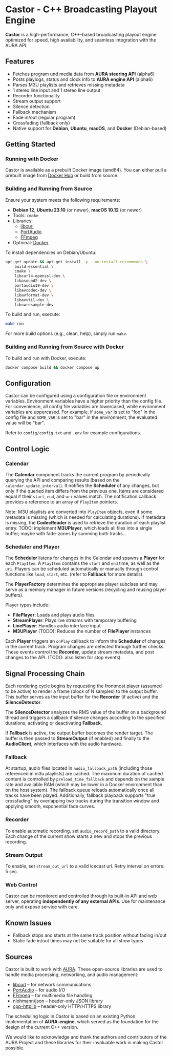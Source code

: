 # Castor - C++ Broadcasting Playout Engine

**Castor** is a high-performance, C++-based broadcasting playout engine optimized for speed, high availability, and seamless integration with the AURA API.

## Features

- Fetches program und media data from **AURA steering API**  (alpha6)
- Posts playlogs, status and clock info to **AURA engine API** (alpha6)
- Parses M3U playlists and retrieves missing metadata
- 1 stereo line input and 1 stereo line output
- Recorder functionality
- Stream output support
- Silence detection
- Fallback mechanism
- Fade in/out (regular program)
- Crossfading (fallback only)
- Native support for **Debian**, **Ubuntu**, **macOS**, and **Docker** (Debian-based)

## Getting Started

### Running with Docker
Castor is available as a prebuilt Docker image (amd64). You can either pull a prebuilt image from [Docker Hub](https://hub.docker.com/repository/docker/crispybitsapp/castor/general) or build from source.

### Building and Running from Source

Ensure your system meets the following requirements:

- **Debian 12**, **Ubuntu 23.10** (or newer), **macOS 10.12** (or newer)
- Tools: `cmake`
- Libraries:
  - [libcurl](https://curl.se/)
  - [PortAudio](https://www.portaudio.com/)
  - [FFmpeg](https://www.ffmpeg.org/)
- Optional: [Docker](https://www.docker.com/)

To install dependencies on Debian/Ubuntu:

```bash
apt-get update && apt-get install -y --no-install-recommends \
    build-essential \
    cmake \
    libcurl4-openssl-dev \
    libasound2-dev \
    portaudio19-dev \
    libavcodec-dev \
    libavformat-dev \
    libavutil-dev \
    libswresample-dev
```

To build and run, execute:

```bash
make run
```

For more build options (e.g., clean, help), simply run `make`.

### Building and Running from Source with Docker

To build and run with Docker, execute:

```bash
docker compose build && docker compose up
```

## Configuration

Castor can be configured using a configuration file or environment variables. Environment variables have a higher priority than the config file. For convenience, all config file variables are lowercased, while environment variables are uppercased. For example, if `some_var` is set to "foo" in the config file and `SOME_VAR` is set to "bar" in the environment, the evaluated value will be "bar".

Refer to `config/config.txt` and `.env` for example configurations.

## Control Logic

### Calendar

The **Calendar** component tracks the current program by periodically querying the API and comparing results (based on the `calendar_update_interval`). It notifies the **Scheduler** of any changes, but only if the queried item differs from the previous one. Items are considered equal if their `start`, `end`, and `uri` values match. The notification callback provides a reference to an array of `PlayItem` pointers.

Note: M3U playlists are converted into `PlayItem` objects, even if some metadata is missing (which is needed for calculating durations). If metadata is missing, the **CodecReader** is used to retrieve the duration of each playlist entry. TODO: implement **M3UPlayer**, which loads all files into a single buffer; maybe with fade-zones by summing both tracks...

### Scheduler and Player

The **Scheduler** listens for changes in the Calendar and spawns a **Player** for each `PlayItem`. A `PlayItem` contains the `start` and `end` time, as well as the `uri`. Players can be scheduled automatically or manually through control functions like `load`, `start`, etc. (refer to **Fallback** for more details).

The **PlayerFactory** determines the appropriate player subclass and may serve as a memory manager in future versions (recycling and reusing player buffers).

Player types include:

- **FilePlayer**: Loads and plays audio files
- **StreamPlayer**: Plays live streams with temporary buffering
- **LinePlayer**: Handles audio interface input
- **M3UPlayer** (TODO): Reduces the number of **FilePlayer** instances

Each **Player** triggers an `onPlay` callback to inform the **Scheduler** of changes in the current track. Program changes are detected through further checks. These events control the **Recorder**, update stream metadata, and post changes to the API. (TODO: also listen for stop events).

## Signal Processing Chain

Each rendering cycle begins by requesting the frontmost player (assumed to be active) to render a frame (block of N samples) to the output buffer. This buffer serves as the input buffer for the **Recorder** (if active) and the **SilenceDetector**.

The **SilenceDetector** analyzes the RMS value of the buffer on a background thread and triggers a callback if silence changes according to the specified durations, activating or deactivating **Fallback**.

If **Fallback** is active, the output buffer becomes the render target. The buffer is then passed to **StreamOutput** (if enabled) and finally to the **AudioClient**, which interfaces with the audio hardware.

### Fallback
At startup, audio files located in `audio_fallback_path` (including those referenced in m3u playlists) are cached. The maximum duration of cached content is controlled by `preload_time_fallback` and depends on the sample rate and available RAM (which may be lower in a Docker environment than on the host system). The fallback queue reloads automatically once all tracks have been played. Additionally, fallback playback supports "true crossfading" by overlapping two tracks during the transition window and applying smooth, exponential fade curves.

### Recorder
To enable automatic recording, set `audio_record_path` to a valid directory. Each change of the current show starts a new and stops the previous recording.

### Stream Output
To enable, set `stream_out_url` to a valid icecast url. Retry interval on errors: 5 sec.

### Web Control
Castor can be monitored and controlled through its built-in API and web server, operating **independently of any external APIs**. Use for maintenance only and expose service with care.

## Known Issues

- Fallback stops and starts at the same track position without fading in/out
- Static fade in/out times may not be suitable for all show types

## Sources

Castor is built to work with [AURA](https://aura.radio/). These open-source libraries are used to handle media processing, networking, and audio management:

- [libcurl](https://curl.se/) – for network communications
- [PortAudio](https://www.portaudio.com/) – for audio I/O
- [FFmpeg](https://www.ffmpeg.org/) – for multimedia file handling
- [nlohmann/json](https://github.com/nlohmann/json) – header-only JSON library
- [cpp-httplib](https://github.com/yhirose/cpp-httplib) – header-only HTTP/HTTPS library

The scheduling logic in Castor is based on an existing Python implementation of **AURA-engine**, which served as the foundation for the design of the current C++ version.

We would like to acknowledge and thank the authors and contributors of the AURA Project and these libraries for their invaluable work in making Castor possible.